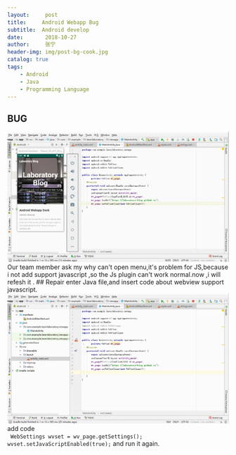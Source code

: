 ```yaml
---
layout:     post
title:     Android Webapp Bug
subtitle:  Android develop 
date:       2018-10-27 
author:     张宁
header-img: img/post-bg-cook.jpg
catalog: true
tags:
    - Android
    - Java
    - Programming Language
---
```

## BUG
<img src='/img/android-webapp-bug-found.gif'>
Our team member ask my why can't open menu,it's problem for JS,because i not add support javascript ,so the Js plugin can't work normal.now ,i will refesh it .
## Repair
enter Java file,and insert code about webview support javascript.
<img src="/img/android-webapp-bug-repair.gif">
add code <br><code> WebSettings wvset = wv_page.getSettings();</code>
 <br> <code>wvset.setJavaScriptEnabled(true);</code>
 and run it again.